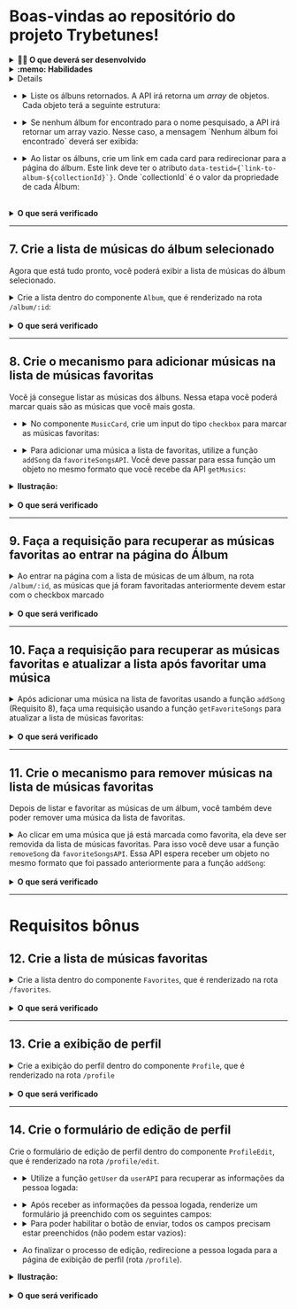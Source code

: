 # Boas-vindas ao repositório do projeto Trybetunes!

<details>
  <summary><strong>👨‍💻 O que deverá ser desenvolvido</strong></summary><br />

  Neste projeto você irá criar o TrybeTunes, uma aplicação capaz de reproduzir músicas das mais variadas bandas e artistas, criar uma lista de músicas favoritas e editar o perfil da pessoa usuária logada. Essa aplicação será capaz de:

  - Fazer login;
  - Pesquisar por uma banda ou artista;
  - Listar os álbuns disponíveis dessa banda ou artista;
  - Visualizar as músicas de um álbum selecionado;
  - Reproduzir uma prévia das músicas deste álbum;
  - Favoritar e desfavoritar músicas;
  - Ver a lista de músicas favoritas;
  - Ver o perfil da pessoa logada;
  - Editar o perfil da pessoa logada;

</details>

<details>
  <summary><strong>:memo: Habilidades</strong></summary><br />

Neste projeto, verificamos se você é capaz de:

- Fazer requisições e consumir dados vindos de uma `API`;

- Utilizar os ciclos de vida de um componente React;

- Utilizar a função `setState` de forma a garantir que um determinado código só é executado após o estado ser atualizado

- Utilizar o componente `BrowserRouter` corretamente;

- Criar rotas, mapeando o caminho da URL com o componente correspondente, via `Route`;

- Utilizar o `Switch` do `React Router`

- Criar links de navegação na aplicação com o componente `Link`;
</details>

<details>

<details>
  <summary><strong>:convenience_store: Desenvolvimento </strong></summary><br />

  Nos últimos projetos, por mais que o app tenha sido desenvolvido utilizando múltiplos componentes, o que é uma boa prática, todas as funcionalidades eram acessadas ao mesmo tempo, no mesmo lugar, utilizando apenas uma URL (`localhost:3000`, normalmente). A medida que seus apps se tornarem maiores e mais complexos, isso se tornará inviável. Desta vez, as funcionalidades do app serão agrupadas e organizadas em rotas.

  Uma rota define o que deve ser renderizado na página ao abrí-la. Cada rota está associada a um caminho. O caminho é a parte da URL após o domínio (nome do site, de forma simplificada). Por exemplo, em `www.site.com/projetos/meu-jogo`, o caminho é `/projetos/meu-jogo`. Até agora, todos os apps React que você desenvolveu possuíam somente uma rota, a raíz (`/`).

  Outra diferença importante neste projeto em relação aos anteriores é que você irá consumir e enviar dados para APIs para pesquisar a banda ou artista, recuperar as músicas de cada álbum e salvar as músicas favoritas, além de editar as informações da pessoa logada. Dessa forma, você terá que lidar com requisições assíncronas e promises. Também deverá fazer uso dos métodos de ciclo de vida (lifecycle methods) e de estados para controlar o que é renderizado por seus componentes dependendo do momento em que as requisições se encontram.

  ### Como desenvolver

  Este repositório já contém um template com um App React criado. Após clonar o projeto e instalar as dependências, você deverá completar este template implementando os requisitos listados na seção [Requisitos](#requisitos).

  Também já existe no projeto um diretório `src/services` que contém os arquivos `favoriteSongsAPI.js`, `searchAlbumsAPI.js`, `userAPI.js` e `musicsAPI.js`. Esses arquivos serão responsáveis por lidar com as requisições simuladas que serão usadas durante o desenvolvimento. Entenda mais sobre eles abaixo:

  <details><summary><strong> <code>userAPI.js</code></strong></summary>

  O arquivo `userAPI.js` será utilizado para manipular as informações da pessoa logada, dentro dele estarão as funções para recuperar e atualizar as informações da pessoa usuária, além de criar um novo perfil. Todas essas funções simulam o funcionamento de uma API.

  - Para recuperar as informações da pessoa usuária, utilize a função `getUser`. Ela retornará um objeto com as informações da pessoa logada caso exista.
  **Atenção:** caso não encontre nenhuma informação da pessoa usuária, a API retornará um objeto vazio.

  - Para criar um novo perfil, utilize a função `createUser`, ela recebe como parâmetro o objeto que contém as informações da pessoa usuária. Esse objeto deverá conter a seguinte estrutura:

  ```javascript
  {
    name: '',
    email: '',
    image: '',
    description: '',
  }
  ```

  Para atualizar as informações da pessoa logada, utilize a função `updateUser`. Assim como a função anterior, ela também recebe um objeto com as informações que serão atualizadas, esse objeto deve conter a mesma estrutura do anterior.
  </details>

  <details><summary><strong> <code>searchAlbumsAPI.js</code></strong></summary>

  O arquivo `searchAlbumsAPI.js` contém uma função que faz uma requisição a uma API e retorna os álbuns de uma banda ou artista. Para essa função funcionar, ela recebe como parâmetro uma string, que deve ser o nome da banda ou artista. O retorno dessa função, quando encontra as informações, é um array com cada álbum dentro de um objeto.
  **Atenção:** caso não encontre nenhuma informação da banda ou artista, a API retornará um array vazio.
  </details>
  <details><summary><strong> <code>favoriteSongsAPI.js</code></strong></summary>

  O arquivo `favoriteSongsAPI.js` é responsável por manipular as informações das músicas favoritas. Nele há as funções `getFavoriteSongs`, `addSong` e `removeSong`, que recuperam, adicionam e removem músicas dos favoritos, respectivamente. Assim como nos arquivos anteriores, todas as funções simulam o funcionamento de uma API.

  A função `getFavoriteSongs` retorna um array com as músicas favoritas ou um array vazio, caso não haja nenhuma música.

  A função `addSong` recebe um objeto que representa a música que você quer salvar como favorita e adiciona ao array já existente das músicas que já foram favoritadas.

  A função `removeSong` também recebe um objeto que representa a música que você deseja remover da lista de músicas favoritas.

  **Atenção:** os objetos de música precisam ter a chave `trackId` para que as músicas sejam adicionadas e removidas corretamente.
  </details>
  <details><summary><strong> <code>musicsAPI.js</code></strong></summary>

  O arquivo `musicsAPI.js` contém a função `getMusics` que faz uma requisição a uma API e retorna os as músicas de um álbum. Ela recebe como parâmetro uma string, que deve ser o id do álbum. O retorno dessa função, quando encontra as informações, é um array onde o primeiro elemento é um objeto com informações do álbum e o restante dos elementos são as músicas do álbum.
  **Atenção:** caso não encontre nenhuma informação, a API retornará um array vazio.
  </details>
  
</details>

<details>
  <summary><strong>💻 Protótipo do projeto no Figma</strong></summary><br />

  Para isso, disponibilizamos esse [protótipo do Figma](https://www.figma.com/file/pkocuFSMsqmUqvMUbsfcRp/%5BProjeto%5D%5BFrontend%5D-Trybetunes?node-id=0%3A1) para lhe ajudar !

</details>

# Requisitos

:warning: Caso você receba o erro de CORS ao realizar requisições no projeto, tente atualizar a página apertando `CTRL + F5`.

## 1. Crie as rotas necessárias para a aplicação

Você deve utilizar o `BrowserRouter` pra criar as rotas da sua aplicação e cada rota deverá renderizar um componente específico. Crie cada componente dentro da pasta `src/pages`, conforme o indicado abaixo:

<details><summary> Rota <code>/</code></summary>

- A rota `/` deve renderizar um componente chamado `Login`. Este componente deve ter uma `div` com o atributo `data-testid="page-login"` que envolva todo seu conteúdo;
</details>

<details><summary> Rota <code>/search</code></summary>

- A rota `/search` deve renderizar um componente chamado `Search`. Este componente deve ter uma `div` que envolva todo seu conteúdo e ter o atributo `data-testid="page-search"`;
</details>

<details><summary> Rota <code>/album/:id</code></summary>

- A rota `/album/:id` deve renderizar um componente chamado `Album`. Este componente deve ter uma `div` que envolva todo seu conteúdo e ter o atributo `data-testid="page-album"`;
</details>

<details><summary> Rota <code>/favorites</code></summary>

- A rota `/favorites` deve renderizar um componente chamado `Favorites`. Este componente deve ter uma `div` que envolva todo seu conteúdo e ter o atributo `data-testid="page-favorites"`;
</details>
<details><summary> Rota <code>/profile</code></summary>

- A rota `/profile` deve renderizar um componente chamado `Profile`. Este componente deve ter uma `div` que envolva todo seu conteúdo e ter o atributo `data-testid="page-profile"`;
</details>

<details><summary> Rota <code>/profile/edit</code></summary>

- A rota `/profile/edit` deve renderizar um componente chamado `ProfileEdit`. Este componente deve ter uma `div` que envolva todo seu conteúdo e ter o atributo `data-testid="page-profile-edit"`;
</details>

<details><summary> Para qualquer outra rota não mapeada</summary>

Para qualquer outra rota não mapeada, deve ser renderizado um componente chamado `NotFound`. Este componente deve ter uma `div` que envolva todo seu conteúdo e ter o atributo `data-testid="page-not-found"`;
</details><br />

<details>
  <summary><strong>O que será verificado</strong></summary><br />
  
  - A rota `/` é uma rota existente e que renderiza um componente com o `data-testid` com valor `page-login`;

  - A rota `/search` é uma rota existente e que renderiza um componente com o `data-testid` com valor `page-search`;

  - A rota `/album/:id` é uma rota existente e que renderiza um componente com o `data-testid` com valor `page-album`;

  - A rota `/favorites` é uma rota existente e que renderiza um componente com o `data-testid` com valor `page-favorites`;

  - A rota `/profile` é uma rota existente e que renderiza um componente com o `data-testid` com valor `page-profile`;

  - A rota `/profile/edit` é uma rota existente e que renderiza um componente com o `data-testid` com valor `page-profile-edit`;

  - Existe uma página para rotas não mapeadas e que renderiza um componente com o `data-testid` com valor `page-not-found`;
</details>

---

## 2. Crie um formulário para identificação
<details><summary>Dentro do componente <code>Login</code>, que é renderizado na rota <code>/</code>, crie um formulário para que a pessoa usuária se identifique com um nome:</summary>

- Você deve criar um campo para que a pessoa usuária insira seu nome. Este campo deverá ter o atributo `data-testid="login-name-input"`.

- Crie um botão com o texto `Entrar`. Este botão deverá ter o atributo `data-testid="login-submit-button"`.

- O botão para entrar só deve estar habilitado caso o nome digitado tenha 3 ou mais caracteres.

- Ao clicar no botão `Entrar`, utilize a função `createUser` da `userAPI` para salvar o nome digitado. A função `createUser` espera receber como argumento um objeto com as informações da pessoa: 
  
```javascript
createUser({ name: "Nome digitado" });
```

:bulb: *Obs:* Você verá nos requisitos mais a frente que você poderá passar outras informações para a `createUser`, mas não se preocupe com isso agora. Por enquanto você pode passar somente um objeto com a propriedade `name`.

- Enquanto a informação da pessoa usuária é salva, uma mensagem com o texto `Carregando...` deve aparecer na tela. **:bulb: Dica:** Você precisará dessa mensagem várias vezes no futuro, então é uma boa ideia criar um componente para ela :wink:

- Após a informação ter sido salva, faça um redirect para a rota `/search`.

![requisito-2](images/requisito2.gif)

</details><br />

<details>
  <summary><strong>O que será verificado</strong></summary><br />

- Ao navegar para a rota `/`, o input e o botão especificados estão presentes;

- O botão só é habilitado se o input de nome tiver 3 ou mais caracteres;

- Ao clicar no botão habilitado, a função `createUser` da `userAPI` é chamada;

- Ao clicar no botão, a mensagem `Carregando...` é exibida e após a resposta da API acontece o redirecionamento para a rota `/search`.
</details>

---

## 3. Crie um componente de cabeçalho

<details><summary>Crie um componente chamado <code>Header</code>, dentro da pasta <code>src/components</code>:</summary>

- Crie esse componente com a tag `header` envolvendo todo seu conteúdo e com o atributo `data-testid="header-component"`;

- Renderize o componente de cabeçalho nas páginas das rotas `/search`, `/album/:id`, `/favorites`, `/profile` e `/profile/edit`;

- Utilize a função `getUser` da `userAPI` para recuperar o nome da pessoa logada e exiba essa informação na tela. Você pode usar qualquer tag HTML que faça sentido, desde que ela tenha o atributo `data-testid="header-user-name"`.

- Enquanto estiver aguardando a resposta da `getUser`, exiba apenas a mensagem de `Carregando...`.
</details><br />

<details>
  <summary><strong>O que será verificado</strong></summary><br />

- O componente `Header` é renderizado na página `/search`;

- O componente `Header` é renderizado na página `/album/:id`;

- O componente `Header` é renderizado na página `/favorites`;

- O componente `Header` é renderizado na página `/profile`;

- O componente `Header` é renderizado na página `/profile/edit`;

- A função `getUser` é chamada ao renderizar o componente;

- A mensagem de `Carregando...` é exibida ao renderizar o componente e é removida após o retorno da API;

- O nome da pessoa usuária está presente na tela após o retorno da API.
</details>

---

## 4. Crie os links de navegação no cabeçalho

<details><summary> Crie o link que redireciona para a página de pesquisa:</summary>

  * O link que redireciona para a página de pesquisa deve estar dentro do componente `Header` e precisa possuir o atributo `data-testid="link-to-search"`.
</details>

<details><summary> Crie o link que redireciona para a página de músicas favoritas:</summary> 
  
  * O link que redireciona para a página de músicas favoritas deve estar dentro do componente `Header` e possuir o atributo `data-testid="link-to-favorites"`.
</details>

<details><summary> Crie o link que redireciona para a página de exibição de perfil:</summary> 

  * O link que redireciona para a página de exibição de perfil deve estar dentro do componente `Header` e precisa possuir o atributo `data-testid="link-to-profile"`.
</details><br />

<details>
  <summary><strong>O que será verificado</strong></summary><br />

  - Os links de navegação são exibidos na página de pesquisa;
  
  - A navegação entre a página de pesquisa e a página de músicas favoritas ocorre corretamente;
  
  - A navegação entre a página de pesquisa e a página de exibição do perfil ocorre corretamente;
  
  - Os links de navegação são exibidos na página do álbum;
  
  - A navegação entre a página do álbum e a página de pesquisa ocorre corretamente;
  
  - A navegação entre a página do álbum e a página de músicas favoritas ocorre corretamente;
  
  - A navegação entre a página do álbum e a página de exibição do perfil ocorre corretamente;
  
  - Os links de navegação são exibidos na página de músicas favoritas;
  
  - A navegação entre a página de músicas favoritas e a página de pesquisa ocorre corretamente;
  
  - A navegação entre a página de músicas favoritas e a página de exibição perfil ocorre corretamente;
  
  - Os links de navegação são exibidos na página de exibição do perfil;
  
  - A navegação entre a página de exibição do perfil e a página de pesquisa ocorre corretamente;
  
  - A navegação entre a página de exibição do perfil e a página de músicas favoritas ocorre corretamente;
  
  - Os links de navegação são exibidos na página de edição do perfil;
  
  - A navegação entre a página de edição do perfil e a página de pesquisa ocorre corretamente;
  
  - A navegação entre a página de edição do perfil e a página de músicas favoritas ocorre corretamente;
  
  - A navegação entre a página de edição do perfil e a página de exibição do perfil ocorre corretamente.
</details>

---

## 5. Crie o formulário para pesquisar artistas

Este formulário deve conter um input e um botão para que seja possível pesquisar os álbums de uma banda ou artista. 

<details><summary> Crie o formulário dentro do componente <code>Search</code>, que é renderizado na rota <code>/search</code>:</summary>
    
  * Crie um campo para pessoa digitar o nome da banda ou artista a ser pesquisada. Esse campo deve ter o atributo `data-testid="search-artist-input"`.
  
  * Crie um botão com o texto `Pesquisar`. Esse botão deve ter o atributo `data-testid="search-artist-button"`.

  * O botão só deve estar habilitado caso o nome do artista tenha 2 ou mais caracteres.

  ![requisito-5](images/requisito5.png)
</details><br />

<details>
  <summary><strong>O que será verificado</strong></summary><br />

  - Ao navegar para a rota `/search`, o input e o botão estão presentes na tela;

  - O botão está habilitado somente se o input de nome tiver 2 ou mais caracteres.
</details>

---

## 6. Faça a requisição para pesquisar artistas

Com a estrutura da tela de pesquisa criada, agora é hora de fazer uma requisição e receber a lista de álbums da banda ou artista pesquisada.

  * <details><summary> Ao clicar no botão de <code>Pesquisar</code>, limpe o valor do input e faça uma requisição utilizando a função do arquivo <code>searchAlbumsAPIs.js</code>:</summary>

    * :bulb: Lembre-se que essa função espera receber uma string com o nome da banda ou artista.

    * Enquanto aguarda a resposta da API, esconda o input e o botão de pesquisa e exiba a mensagem `Carregando...` na tela.

    * Após receber a resposta da requisição exibir na tela o texto `Resultado de álbuns de: <artista>`, onde `<artista>` é o nome que foi digitado no input.
  </details>

 * <details><summary> Liste os álbuns retornados. A API irá retorna um <i>array</i> de objetos. Cada objeto terá a seguinte estrutura:</summary> 

    ```
    [
      {
        artistId: 12,
        artistName: "Artist Name",
        collectionId: 123,
        collectionName: "Collection Name",
        collectionPrice: 12.25,
        artworkUrl100: "https://url-to-image",
        releaseDate: "2012-03-02T08:00:00Z",
        trackCount: 8,
      }
    ]
    ```

    ![requisito-6_1](images/requisito6_1.gif)
  </details>

  * <details><summary> Se nenhum álbum for encontrado para o nome pesquisado, a API irá retornar um array vazio. Nesse caso, a mensagem `Nenhum álbum foi encontrado` deverá ser exibida:</summary>
  
    ![requisito-6_2](images/requisito6_2.gif)
  </details>

  * <details><summary> Ao listar os álbuns, crie um link em cada card para redirecionar para a página do álbum. Este link deve ter o atributo <code>data-testid={`link-to-album-${collectionId}`}</code>. Onde `collectionId` é o valor da propriedade de cada Álbum:</summary>

    * Este link deve redirecionar para a rota `/album/:id`, onde `:id` é o valor da propriedade `collectionId` de cada Álbum da lista recebida pela API.
  </details><br />

<details>
  <summary><strong>O que será verificado</strong></summary><br />

  - Ao clicar em `pesquisar`, a requisição é feita usando a `searchAlbumsAPI`;

  - Ao clicar no botão, o texto `Resultado de álbuns de: <artista>` aparece na tela;

  - Ao receber o retorno da API, os álbuns são listados na tela;

  - Caso a API não retorne nenhum álbum, a mensagem `Nenhum álbum foi encontrado` é exibida;

  - Existe um link para cada álbum listado que redirecione para a rota `/album/:id`.
</details>

---

## 7. Crie a lista de músicas do álbum selecionado

Agora que está tudo pronto, você poderá exibir a lista de músicas do álbum selecionado. 

<details><summary>Crie a lista dentro do componente <code>Album</code>, que é renderizado na rota <code>/album/:id</code>: </summary>

- Ao entrar na página, faça uma requisição utilizando a função `getMusics` do arquivo `musicsAPI.js`. Lembre-se que essa função espera receber uma string com o id do álbum.

- Exiba o nome da banda ou artista na tela. Você pode usar qualquer tag HTML que faça sentido, desde que ela tenha o atributo `data-testid="artist-name"`.

- Exiba o nome do álbum e nome da banda ou artista na tela. Você pode usar qualquer tag HTML que faça sentido, desde que ela tenha o atributo `data-testid="album-name"`.

- Liste todas as músicas do álbum na tela. Para isso, crie um componente chamado `MusicCard` que deverá exibir o nome da música (propriedade `trackName` no objeto recebido pela API) e um player para tocar o preview da música (propriedade `previewUrl` no objeto recebido pela API).

:bulb: **Dica:** Lembre-se que o retorno da função `getMusics`, quando encontra as informações, é um array onde o primeiro elemento é um objeto com informações do álbum e o restante dos elementos são as músicas do álbum.

Para tocar o preview, você deve usar a tag `audio` do próprio HTML. Sua implementação é assim:

```html
<audio data-testid="audio-component" src="{previewUrl}" controls>
  <track kind="captions" />
  O seu navegador não suporta o elemento{" "} <code>audio</code>.
</audio>
```

**Importante:** lembre-se de colocar o atributo `data-testid="audio-component"` na tag `audio` de cada música listada.

  ![requisito-7](images/requisito7.gif)
</details><br />

<details>
  <summary><strong>O que será verificado</strong></summary><br />
  
  - Se o serviço de `musicsAPI` está sendo chamado;
  
  - Se o nome da banda ou artista e o nome do álbum são exibidos;
  
  - Se todas músicas retornadas pela API são listadas.
</details>

---

## 8. Crie o mecanismo para adicionar músicas na lista de músicas favoritas

Você já consegue listar as músicas dos álbuns. Nessa etapa você poderá marcar quais são as músicas que você mais gosta.

  * <details><summary> No componente <code>MusicCard</code>, crie um input do tipo <code>checkbox</code> para marcar as músicas favoritas:</summary> 

    * Esse input deve conter uma `label` com o texto `Favorita` e deve possuir o atributo ```data-testid={`checkbox-music-${trackId}`}```, onde `trackId` é a propriedade `trackId` do objeto recebido pela API.
  </details>

  * <details><summary> Para adicionar uma música a lista de favoritas, utilize a função <code>addSong</code> da <code>favoriteSongsAPI</code>. Você deve passar para essa função um objeto no mesmo formato que você recebe da API <code>getMusics</code>:</summary>

    * Enquanto aguarda o retorno da função `addSong`, renderize a mensagem de `Carregando...`.
  </details>

<details><summary><b> Ilustração:</b></summary>

  ![requisito-8](images/requisito8.gif)
</details><br />

<details>
  <summary><strong>O que será verificado</strong></summary><br />

  - Existe um checkbox para cada música da lista;

  - A função `addSong` é chamada quando algum checkbox é clicado;

  - A mensagem `Carregando...` é exibida após clicar no checkbox e removida depois do retorno da API.
</details>

---

## 9. Faça a requisição para recuperar as músicas favoritas ao entrar na página do Álbum

<details><summary> Ao entrar na página com a lista de músicas de um álbum, na rota <code>/album/:id</code>, as músicas que já foram favoritadas anteriormente devem estar com o checkbox marcado</summary>

- Ao entrar na página, utilize a função `getFavoriteSongs` da `favoriteSongsAPI` para recuperar a lista de músicas favoritas.

- Enquanto aguarda a resposta da API, exiba a mensagem `Carregando...`.

- A lista recebida pela função `getFavoriteSongs` deve ser salva no estado da sua aplicação.

- Após receber o retorno da função `getFavoriteSongs`, as músicas que já foram favoritadas devem estar com o checkbox marcado como `checked`.

  ![requisito-9](images/requisito9.gif)
</details><br />

<details>
  <summary><strong>O que será verificado</strong></summary><br />

  - A requisição para `getFavoriteSongs` é feita para recuperar as músicas favoritas;

  - Ao entrar na página, o número de checkboxes marcados como `checked` é correspondente ao número de músicas que já foram favoritadas;
</details>

---

## 10. Faça a requisição para recuperar as músicas favoritas e atualizar a lista após favoritar uma música

<details><summary> Após adicionar uma música na lista de favoritas usando a função <code>addSong</code> (Requisito 8), faça uma requisição usando a função <code>getFavoriteSongs</code> para atualizar a lista de músicas favoritas:</summary>

- Ao favoritar uma música, aguarde o retorno da função `addSong` (que já foi implementada no requisito 8) e utilize a função `getFavoriteSongs` da `favoriteSongsAPI` para recuperar a lista de músicas favoritas.

- Enquanto aguarda a resposta da API, exiba a mensagem `Carregando...`.

- Atualize o estado da aplicação com o valor recebido pelo retorno da função `getFavoriteSongs`.
  
- Após receber o retorno da função `getFavoriteSongs`, as músicas que já foram favoritadas devem estar com o checkbox marcado como `checked`.
</details><br />

<details>
  <summary><strong>O que será verificado</strong></summary><br />

  - A requisição para `getFavoriteSongs` é feita após favoritar uma música;

  - O número de checkboxes marcados como `checked` aumenta quando um checkbox é clicado.
</details>

---

## 11. Crie o mecanismo para remover músicas na lista de músicas favoritas

Depois de listar e favoritar as músicas de um álbum, você também deve poder remover uma música da lista de favoritas.

<details><summary> Ao clicar em uma música que já está marcada como favorita, ela deve ser removida da lista de músicas favoritas. Para isso você deve usar a função <code>removeSong</code> da <code>favoriteSongsAPI</code>. Essa API espera receber um objeto no mesmo formato que foi passado anteriormente para a função <code>addSong</code>: </summary>

  * Enquanto aguarda o retorno da função `removeSong`, renderize a mensagem de `Carregando...`.<br />

  ![requisito-11](images/requisito11.gif)
</details><br />

<details>
  <summary><strong>O que será verificado</strong></summary><br />

- A função `removeSong` é chamada quando algum checkbox que já esteja marcado é clicado;

- A mensagem `Carregando...` é exibida após clicar no checkbox e removida depois do retorno da API;

- O número de checkboxes marcados como `checked` diminui quando um checkbox marcado é clicado;
</details>

---

# Requisitos bônus

## 12. Crie a lista de músicas favoritas

<details><summary> Crie a lista dentro do componente <code>Favorites</code>, que é renderizado na rota <code>/favorites</code>.</summary>

- Ao entrar na página, utilize a função `getFavoriteSongs` da `favoriteSongsAPI` para recuperar a lista de músicas favoritas.

- Enquanto aguarda a resposta da API, exiba a mensagem `Carregando...`.

- Após receber o retorno da função `getFavoriteSongs`, utilize o componente `MusicCard` para renderizar a lista de músicas favoritas.

- Nesta página deve ser possível desfavoritar as músicas. Para isso utilize a função `removeSong` da `favoriteSongsAPI`.

- Enquanto aguarda a resposta da API, exiba a mensagem `Carregando...`.

- Após remover a música, atualize a lista usando a função `getFavoriteSongs`. Lembre-se de exibir a mensagem `Carregando...` enquanto aguarda o retorno da API.

  ![requisito-12](images/requisito12.gif)
</details><br />

<details>
  <summary><strong>O que será verificado</strong></summary><br />

- A requisição para `getFavoriteSongs` é feita para recuperar as músicas favoritas;

- É exibida a lista de músicas favoritas;

- A lista de músicas favoritas é atualizada ao remover uma música da lista.
</details>

---

## 13. Crie a exibição de perfil

<details><summary> Crie a exibição do perfil dentro do componente <code>Profile</code>, que é renderizado na rota <code>/profile</code></summary>

- Utilize a função `getUser` da `userAPI` para recuperar as informações da pessoa logada.

- Enquanto aguarda a resposta da API, exiba a mensagem `Carregando...`.

- Após receber o retorno da `getUser`, exiba o nome, o email, a descrição e a imagem da pessoa logada.

- Para exibir a imagem, use a tag HTML `img` com o atributo `data-testid="profile-image"`;

- Crie um link que redirecione para a página de edição de perfil (rota `/profile/edit`). Este link deve ter o texto `Editar perfil`.

  ![requisito-13](images/requisito13.gif)
</details><br />

<details>
  <summary><strong>O que será verificado</strong></summary><br />

- A API `getUser` é usada para recuperar as informações da pessoa logada;

- As informações da pessoa logada são exibidas na tela;

- Foi criado um link para a rota de edição de perfil com o texto `Editar perfil`;

- Ao clicar no link `Editar perfil`, a navegação acontece corretamente.
</details>

---

## 14. Crie o formulário de edição de perfil

Crie o formulário de edição de perfil dentro do componente <code>ProfileEdit</code>, que é renderizado na rota <code>/profile/edit</code>.

  * <details><summary> Utilize a função <code>getUser</code> da <code>userAPI</code> para recuperar as informações da pessoa logada: </summary>

    * Enquanto aguarda a resposta da API, exiba a mensagem "Carregando...".
  </details>

  * <details><summary> Após receber as informações da pessoa logada, renderize um formulário já preenchido com os seguintes campos:</summary>

    - Um campo para alterar o nome da pessoa usuária. Este campo precisa ter o atributo `data-testid="edit-input-name"`;

    - Um campo para alterar o email da pessoa usuária. Este campo precisa ter o atributo `data-testid="edit-input-email"`;

    - Um campo para alterar a descrição da pessoa usuária. Este campo precisa ter o atributo `data-testid="edit-input-description"`;

    - Um campo para alterar a foto da pessoa usuária. Este campo precisa ter o atributo `data-testid="edit-input-image"`;

    - Um botão para salvar as informações alteradas. Este botão precisa ter o atributo `data-testid="edit-button-save"`.
    </details>

  * <details><summary>Para poder habilitar o botão de enviar, todos os campos precisam estar preenchidos (não podem estar vazios): </summary>

    * O campo de email, além de não estar vazio também precisa verificar que o email tem um formato válido, ou seja, deve seguir o padrão `test@test.com`.
    
    * O botão de salvar as informações só deve ser habilitado quando todos os campos estiverem válidos, ou seja, todos campos preenchidos e o campo de email com um valor em formato válido.

    * Quando o botão estiver habiltado, utilize a função <code>updateUser</code> da <code>userAPI</code> para atualizar as informações da pessoa usuária. Essa API espera receber um objeto no seguinte formato:
    
      ```
        {
          name: '',
          email: '',
          image: '',
          description: '',
        }
      ```

    * Enquanto aguarda a resposta da API, exiba a mensagem `Carregando...`.
  </details>

  * Ao finalizar o processo de edição, redirecione a pessoa logada para a página de exibição de perfil (rota `/profile`).
</details>

<details><summary><b> Ilustração:</b></summary>

  ![requisito-14](images/requisito14.gif)
</details><br />

<details>
  <summary><strong>O que será verificado</strong></summary><br />

  - É feita a requisição para `getUser` para recuperar as informações da pessoa logada; 

  - O formulário é renderizado já preenchido com as informações da pessoa logada;

  - É possível alterar os valores dos campos;

  - O botão `salvar` é habilitado somente se todos os campos estiverem válidos;

  - As informações são enviadas usando a API `updateUser`;

  - Após salvar as informações a pessoa é redirecionada para a página de exibição de perfil.
</details>